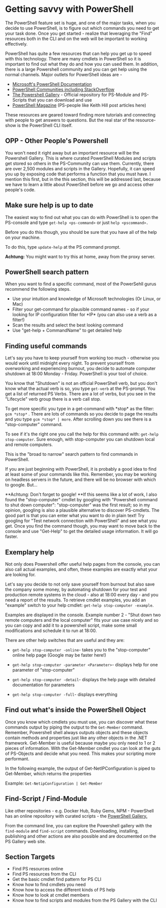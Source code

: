 # Getting savvy with PowerShell

The PowerShell feature set is huge, and one of the major tasks, when you decide to use PowerShell, is to figure out which commands you need to get your task done. Once you get started - realize that leveraging the "Find" resources both in the CLI and on the web will be important to working effectively.

PowerShell has quite a few resources that can help you get up to speed with this technology. There are many cmdlets in PowerShell so it is important to find out what they do and how you can used them. In addition, there is a large Powershell community and you can get help using the normal channels. Major outlets for PowerShell ideas are -

* [Microsoft's PowerShell Documentation](https://docs.microsoft.com/en-us/powershell/)
* [PowerShell Communities including StackOverflow](https://docs.microsoft.com/en-us/powershell/#pivot=main&panel=community)
* [The Powershell Gallery](https://www.powershellgallery.com/) - Official repository for PS-Module and PS-Scripts that you can download and use
* [PowerShell Magazine](http://www.powershellmagazine.com/) \(PS-people like Keith Hill post articles here\)

These resources are geared toward finding more tutorials and connecting with people to get answers to questions. But the real star of the resource-show is the PowerShell CLI itself.

## OPP - Other People's Powershell

You won't need it right away but an important resource will be the Powershell Gallery. This is where curated PowerShell Modules and scripts get stored so others in the PS-Community can use them. Currently, there are over 2,500 modules and scripts in the Gallery. Hopefully, it can speed you up by exposing code that performs a function that you must have. I mention this first, but in the this section, this will be addressed last, because we have to learn a little about PowerShell before we go and access other people's code.

## Make sure help is up to date

The easiest way to find out what you can do with PowerShell is to open the PS-console and type `get-help <ps-command>` or just `help <pscommand>.`

Before you do this though, you should be sure that you have all of the help on your machine.

To do this, type `update-help` at the PS command prompt.

**Achtung:** You might want to try this at home, away from the proxy server.

## PowerShell search pattern

When you want to find a specific command, most of the PowerSehll gurus recommend the following steps.

* Use your intuition and knowledge of Microsoft technologies \(Or Linux, or Mac\)
* Filter your get-command for plausible command names - so if your looking for IP configuration filter for \*IP\* \(you can also use a verb as a filter!\)
* Scan the results and select the best looking command
* Use "get-help + CommandName" to get detailed help

## Finding useful commands

Let's say you have to keep yourself from working too much - otherwise you would work until midnight every night. To prevent yourself from overworking and experiencing burnout, you decide to automate computer shutdown at 18:00 Monday - Friday. PowerShell is your tool of choice.

You know that "Shutdown" is not an official PowerShell verb, but you don't know what the actual verb is so, you type `get-verb` at the PS-prompt. You get a list of returned PS Verbs. There are a lot of verbs, but you see in the "Lifecycle" verb group there is a verb call stop.

To get more specific you type in a get-command with \*stop\* as the filter: `gcm *stop*` . There are lots of commands so you decide to page the results and you type `gcm *stop* | more`. After scrolling down you see there is a "stop-computer" command.

To see if it's the right one you call the help for this command with: `get-help stop-computer`.  Sure enough, with stop-computer you can shutdown local and remote computers.

This is the "broad to narrow" search pattern to find commands in PowerShell.

If you are just beginning with PowerShell, it is probably a good idea to find at least some of your commands like this. Remember, you may be working on headless servers in the future, and there will be no browser with which to google. But...

**Achtung: Don't forget to google! **If this seems like a lot of work, I also found the "stop-computer" cmdlet by googling with "Powershell command to shut down computer": "stop-computer" was the first result; so in my opinion, googling is also a plausible alternative to discover PS-cmdlets. The good part is that you can enter what you want to do in plain text! Try googling for "Test network connection with PowerShell" and see what you get. Once you find the command though, you may want to move back to the console and use "Get-Help" to get the detailed usage information. It will go faster.

## Exemplary help

Not only does Powershell offer useful help pages from the console, you can also call actual examples, and often, these examples are exactly what your are looking for.

Let's say you decide to not only save yourself from burnout but also save the company some money, by automating shutdown for your test and production remote systems in the cloud - also at 18:00 every day - and you need a report of the results. To retrieve cmdlet examples, you add an "example" switch to your help cmdlet: `get-help stop-computer -example`.

Examples are displayed in the console. Example number 2 - "Shut down two remote computers and the local computer" fits your use case nicely and so you can copy and add it to a powershell script, make some small modifications and schedule it to run at 18:00.

There are other help switches that are useful and they are:

* `get-help stop-computer -online`-  takes you to the "stop-computer" online help page \(Google may be faster here!\)

* `get-help stop-computer -parameter <Parameter>`- displays help for one parameter of "stop-computer"

* `get-help stop-computer -detail`- displays the help page with detailed documentation for parameters

* `get-help stop-computer -full`- displays everything

## Find out what's inside the PowerShell Object

Once you know which cmdlets you must use, you can discover what these commands output by piping the output to the `Get-Member` command. Remember, Powershell shell always outputs objects and these objects contain methods and properties just like any other objects in the .NET framework. Get-Member is useful because maybe you only need to 1 or 2 pieces of information. With the Get-Member cmdlet you can look at the guts of PS-Objects and decide what you need. This makes your scripting more performant.

In the following example, the output of Get-NetIPConfiguration is piped to Get-Member, which returns the properties

Example: `Get-NetipConfiguration | Get-Member`

## Find-Script / Find-Module

Like other repositories - e.g. Docker Hub, Ruby Gems, NPM - PowerShell has an online repository with curated scripts - the [PowerShell Gallery. ](https://www.powershellgallery.com/)

From the command line, you can explore the Powershell gallery with the `find-module` and `find-script` commands. Downloading, installing, publishing and other actions are also possible and are documented on the PS Gallery web site.

## Section Targets

* Find PS resources online
* Find PS resources from the CLI
* Get the basic cmdlet find pattern for PS CLI
* Know how to find cmdlets you need
* Know how to access the different kinds of PS help
* Know how to look at cmdlet members
* Know how to find scripts and modules from the PS Gallery with the CLI



